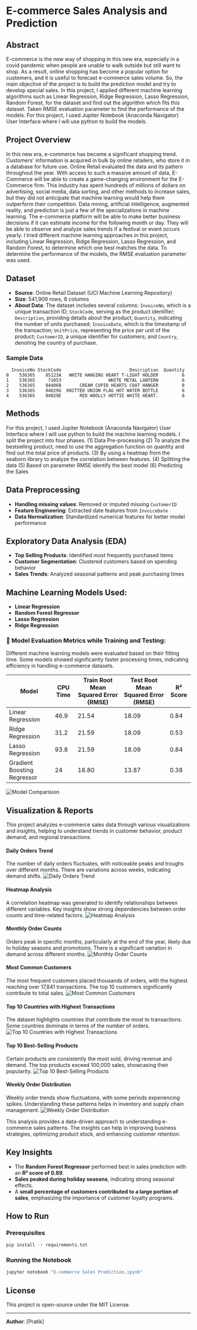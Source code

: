 # E-commerce Sales Analysis and Prediction

## Abstract
E-commerce is the new way of shopping in this new era, especially in a covid pandemic when people are unable to walk outside but still want to shop. As a result, online shopping has become a popular option for customers, and it is useful to forecast e-commerce sales volume. So, the main objective of the project is to build the prediction model and try to develop special sales. In this project, I applied different machine learning algorithms such as Linear Regression, Ridge Regression, Lasso Regression, Random Forest, for the dataset and find out the algorithm which fits this dataset. Taken RMSE evaluation parameter to find the performance of the models. For this project, I used Jupiter Notebook (Anaconda Navigator) User Interface where I will use python to build the models.

## Project Overview
In this new era, e-commerce has become a significant shopping trend. Customers' information is acquired in bulk by online retailers, who store it in a database for future use. Online Retail evaluated the data and its pattern throughout the year. With access to such a massive amount of data, E-Commerce will be able to create a game-changing environment for the E-Commerce firm. This industry has spent hundreds of millions of dollars on advertising, social media, data sorting, and other methods to increase sales, but they did not anticipate that machine learning would help them outperform their competition. Data mining, artificial intelligence, augmented reality, and prediction is just a few of the specializations in machine learning. The e-commerce platform will be able to make better business decisions if it can estimate income for the following month or day. They will be able to observe and analyze sales trends if a festival or event occurs yearly. I tried different machine learning approaches in this project, including Linear Regression, Ridge Regression, Lasso Regression, and Random Forest, to determine which one best matches the data. To determine the performance of the models, the RMSE evaluation parameter was used.

## Dataset
- **Source**: Online Retail Dataset (UCI Machine Learning Repository)
- **Size**: 541,909 rows, 8 columns
- **About Data**: The dataset includes several columns: `InvoiceNo`, which is a unique transaction ID; `StockCode`, serving as the product identifier; `Description`, providing details about the product; `Quantity`, indicating the number of units purchased; `InvoiceDate`, which is the timestamp of the transaction; `UnitPrice`, representing the price per unit of the product; `CustomerID`, a unique identifier for customers; and `Country`, denoting the country of purchase.

### Sample Data
```
  InvoiceNo StockCode                          Description  Quantity  
0    536365    85123A   WHITE HANGING HEART T-LIGHT HOLDER         6   
1    536365     71053                  WHITE METAL LANTERN         6   
2    536365    84406B       CREAM CUPID HEARTS COAT HANGER         8   
3    536365    84029G  KNITTED UNION FLAG HOT WATER BOTTLE         6   
4    536365    84029E       RED WOOLLY HOTTIE WHITE HEART.         6   
```
## Methods
For this project, I used Jupiter Notebook (Anaconda Navigator) User Interface where I will use python to build the machine learning models. I split the project into four phases.
(1) Data Pre-processing
(2) To analyze the bestselling product, need to use the aggregation function on quantity and find out the total price of products.
(3) By using a heatmap from the seaborn library to analyze the correlation between features.
(4) Splitting the data
(5) Based on parameter RMSE identify the best model
(6) Predicting the Sales

## Data Preprocessing
- **Handling missing values**: Removed or imputed missing `CustomerID`
- **Feature Engineering**: Extracted date features from `InvoiceDate`
- **Data Normalization**: Standardized numerical features for better model performance

## Exploratory Data Analysis (EDA)
- **Top Selling Products**: Identified most frequently purchased items
- **Customer Segmentation**: Clustered customers based on spending behavior
- **Sales Trends**: Analyzed seasonal patterns and peak purchasing times

## Machine Learning Models Used:
- **Linear Regression**
- **Random Forest Regressor**
- **Lasso Regression**
- **Ridge Regression**

### 📌 Model Evaluation Metrics while Training and Testing:
Different machine learning models were evaluated based on their fitting time. Some models showed significantly faster processing times, indicating efficiency in handling e-commerce datasets.

| Model                     | CPU Time | Train Root Mean Squared Error (RMSE) | Test Root Mean Squared Error (RMSE) | R² Score |
|---------------------------|----------|--------------------------------------|-------------------------------------|----------|
| Linear Regression         | 46.9     | 21.54                                | 18.09                                   | 0.84     |
| Ridge Regression          | 31.2     | 21.59                                | 18.09                                   | 0.53     |
| Lasso Regression          | 93.8     | 21.59                                | 18.09                                   | 0.84     |
| Gradient Boosting Regressor | 24     | 18.80                                | 13.87                                   | 0.38     |

![Model Comparision](/images/modelCompariosn.png)

## Visualization & Reports
This project analyzes e-commerce sales data through various visualizations and insights, helping to understand trends in customer behavior, product demand, and regional transactions.

#### Daily Orders Trend
The number of daily orders fluctuates, with noticeable peaks and troughs over different months. There are variations across weeks, indicating demand shifts.
![Daily Orders Trend](/images/dailyorders.png)

#### Heatmap Analysis
A correlation heatmap was generated to identify relationships between different variables. Key insights show strong dependencies between order counts and time-related factors.
![Heatmap Analysis](/images/heatmap.png)

#### Monthly Order Counts
Orders peak in specific months, particularly at the end of the year, likely due to holiday seasons and promotions. There is a significant variation in demand across different months.
![Monthly Order Counts](/images/monthlyorder.png)

#### Most Common Customers
The most frequent customers placed thousands of orders, with the highest reaching over 17,841 transactions. The top 10 customers significantly contribute to total sales.
![Most Common Customers](/images/MostCommonCustomer.png)

#### Top 10 Countries with Highest Transactions
The dataset highlights countries that contribute the most to transactions. Some countries dominate in terms of the number of orders.
![Top 10 Countries with Highest Transactions](/images/Top10Country.png)

#### Top 10 Best-Selling Products
Certain products are consistently the most sold, driving revenue and demand. The top products exceed 100,000 sales, showcasing their popularity.
![Top 10 Best-Selling Products](/images/Top10products.png)

#### Weekly Order Distribution
Weekly order trends show fluctuations, with some periods experiencing spikes. Understanding these patterns helps in inventory and supply chain management.
![Weekly Order Distribution](/images/weeklyOredres.png)

This analysis provides a data-driven approach to understanding e-commerce sales patterns. The insights can help in improving business strategies, optimizing product stock, and enhancing customer retention.

## Key Insights
- The **Random Forest Regressor** performed best in sales prediction with an **R² score of 0.89**.
- **Sales peaked during holiday seasons**, indicating strong seasonal effects.
- A **small percentage of customers contributed to a large portion of sales**, emphasizing the importance of customer loyalty programs.

## How to Run
### Prerequisites
```bash
pip install -r requirements.txt
```
### Running the Notebook
```bash
jupyter notebook "E-commerce Sales Prediction.ipynb"
```

## License
This project is open-source under the MIT License.

---
 **Author**: [Pratik]  
